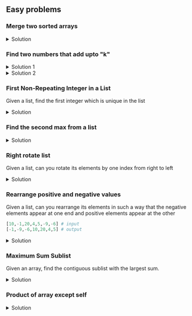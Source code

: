 ## Easy problems

### Merge two sorted arrays
<details><summary>Solution</summary>

```python
def merge_lists(lst1, lst2):
    result = []
    i, j = 0, 0
    
    while i < len(lst1) and j < len(lst2):
        if lst1[i] <= lst2[j]:
            result.append(lst1[i])
            i += 1
        else:
            result.append(lst2[j])
            j += 1
    
    while i < len(lst1):
        result.append(lst1[i])
        i += 1

        
    while j < len(lst2):
        result.append(lst2[j])
        j += 1

    return result
```
</details>

### Find two numbers that add upto "k"
<details><summary>Solution 1</summary>

```python
def find_sum(arr, k):
    negative_map = {}
    for i, j in enumerate(arr):
        negative_map[j] = i
    
    print(negative_map)
    result = []
    for i, j in enumerate(arr):
        diff = k - j
        if diff in negative_map and negative_map[diff] != i:
            result.append(j)
            result.append(diff)
            break

    return result
```
</details>

<details><summary>Solution 2</summary>

```python
def find_sum(arr, k):
    arr.sort()

    i, j = 0, len(arr) - 1

    result = []
    while i < j:
        s = arr[i] + arr[j]
        if s == k:
            result.append(arr[i])
            result.append(arr[j])
            break
        elif s > k:
            j -= 1
        else:
            i += 1

    return result    
```
</details>

### First Non-Repeating Integer in a List
Given a list, find the first integer which is unique in the list

<details><summary>Solution</summary>

```python
from collections import Counter
def find_first_unique(lst):
    c = Counter(lst)
    for e, cnt  in c.items():
        if cnt == 1:
            return e
    # Replace this placeholder return statement with your code
    return 0
```
</details>

### Find the second max from a list
<details><summary>Solution</summary>

```python
def find_second_maximum(lst):
   if (len(lst) < 2):
       return

   # initialize the two to infinity
   max_no = second_max_no = float('-inf')
   
   for i in range(len(lst)):
       # update the max_no if max_no value found
       if (lst[i] > max_no):
           second_max_no = max_no
           max_no = lst[i]
       # check if it is the second_max_no and not equal to max_no
       elif (lst[i] > second_max_no and lst[i] != max_no):
           second_max_no = lst[i]
   
   if (second_max_no == float('-inf')):
       return
   else:
       return second_max_no
```
</details>

### Right rotate list
Given a list, can you rotate its elements by one index from right to left

<details><summary>Solution</summary>

Using python slicing
```python 
def right_rotate(lst, k):
    if len(lst) == 0:
        k = 0
    else:
        k = k % len(lst)
    
    return lst[-k:] + lst[:-k]
```
</details>

### Rearrange positive and negative values
Given a list, can you rearrange its elements in such a way that the negative elements appear at one end and positive elements appear at the other
```python
[10,-1,20,4,5,-9,-6] # input
[-1,-9,-6,10,20,4,5] # output
```

<details><summary>Solution</summary>

```python
def rearrange(lst):
    i, j = 0, 0

    while i < len(lst):
        if lst[i] < 0:
            while j < len(lst) and lst[j] < 0:
                j += 1
            if j < len(lst):
                lst[i], lst[j] = lst[j], lst[i]
        i += 1
 
    # Replace this placeholder return statement with your code
    return lst

# another solution
def rearrange(lst):
    i, j = 0, 0

    while i < j:
        while lst[i] < 0:
            i += 1
        while lst[j] > 0:
            j -= 1
        if i >= j:
            break
        else:
            lst[i], lst[j] = lst[j], lst[i] 
            i += 1
            j -= 1
    # Replace this placeholder return statement with your code
    return lst
```
</details>

###  Maximum Sum Sublist
Given an array, find the contiguous sublist with the largest sum.

<details><summary>Solution</summary>

```python
def find_max_sum_sublist(lst):
    max_sum, curr_max = lst[0], lst[0]

    for i in range(1, len(lst)):
        curr_max = max(curr_max + lst[i], lst[i])
        max_sum = max(curr_max, max_sum)
    return max_sum
```
</details>

### Product of array except self

<details><summary>Solution</summary>

- Create left and right array
- left array contains product for items to the left
- right array contains product for items to the right
- multiply left and right array to get the final product

</details>